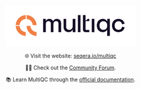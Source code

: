   <p align="center">
  <a href="https://nextflow.io/">
    <picture>
        <source media="(prefers-color-scheme: dark)" width="350" srcset="https://github.com/seqeralabs/logos/blob/master/multiqc/multiqc_logo_color_darkbg.png?raw=true">
        <img alt="Nextflow Logo" width="350" src="https://github.com/seqeralabs/logos/blob/master/multiqc/multiqc_logo_color.png?raw=true">
    </picture>
  </a>
</p>
<p align="center">🌐 Visit the website: <a href="https://seqera.io/multiqc/">seqera.io/multiqc</a></p>

<p align="center">👩‍💻 Check out the <a href="https://community.seqera.io">Community Forum</a>.</p>

<p align="center">📚 Learn MultiQC through the <a href="https://multiqc.info/docs/">official documentation</a>.</p>
